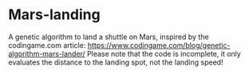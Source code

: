 # Mars-landing
A genetic algorithm to land a shuttle on Mars, inspired by the codingame.com article: https://www.codingame.com/blog/genetic-algorithm-mars-lander/  Please note that the code is incomplete, it only evaluates the distance to the landing spot, not the landing speed!
